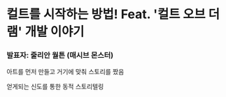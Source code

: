 # 컬트를 시작하는 방법! Feat. '컬트 오브 더 램' 개발 이야기
### 발표자: 줄리안 월튼 (매시브 몬스터)

아트를 먼저 만들고 거기에 맞춰 스토리를 짰음

얻게되는 신도를 통한 동적 스토리텔링
